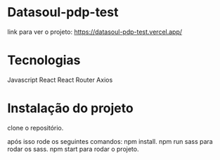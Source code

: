 # Datasoul-pdp-test
link para ver o projeto:
https://datasoul-pdp-test.vercel.app/


# Tecnologias
Javascript
React
React Router
Axios

# Instalação do projeto
clone o repositório.

após isso rode os seguintes comandos:
npm install.
npm run sass para rodar os sass.
npm start para rodar o projeto.




